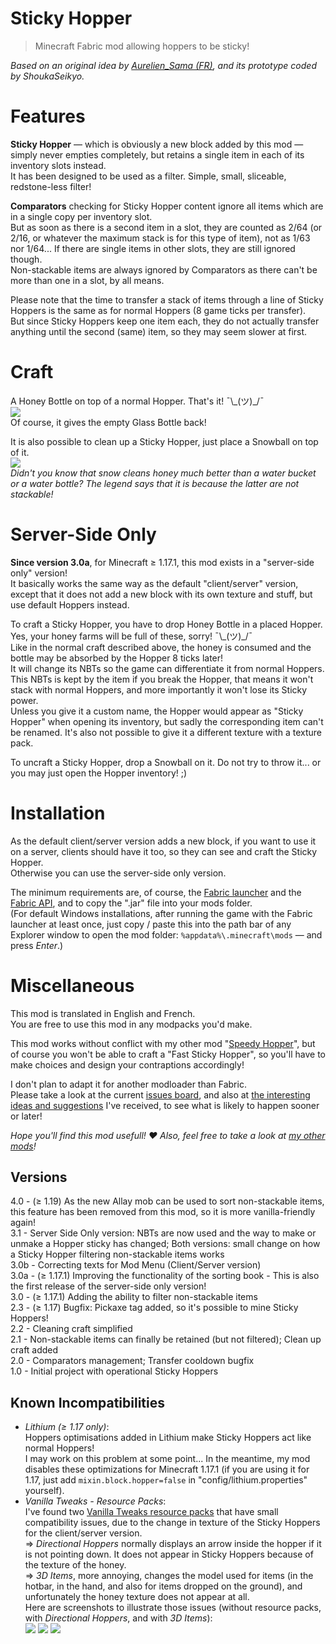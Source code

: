 # Sticky Hopper

> Minecraft Fabric mod allowing hoppers to be sticky!

*Based on an original idea by [Aurelien_Sama (FR)](https://www.youtube.com/watch?v=3dE8PJsWcLo&ab_channel=Aurelien_SamaAurelien_Sama), and its prototype coded by ShoukaSeikyo.*


# Features

**Sticky Hopper** — which is obviously a new block added by this mod — simply never empties completely, but retains a single item in each of its inventory slots instead.  
It has been designed to be used as a filter. Simple, small, sliceable, redstone-less filter!

**Comparators** checking for Sticky Hopper content ignore all items which are in a single copy per inventory slot.  
But as soon as there is a second item in a slot, they are counted as 2/64 (or 2/16, or whatever the maximum stack is for this type of item), not as 1/63 nor 1/64...
If there are single items in other slots, they are still ignored though.  
Non-stackable items are always ignored by Comparators as there can't be more than one in a slot, by all means.

Please note that the time to transfer a stack of items through a line of Sticky Hoppers is the same as for normal Hoppers (8 game ticks per transfer).  
But since Sticky Hoppers keep one item each, they do not actually transfer anything until the second (same) item, so they may seem slower at first.


# Craft

A Honey Bottle on top of a normal Hopper. That's it! ¯\\\_(ツ)\_/¯  
![](https://media.forgecdn.net/attachments/373/562/sticky_hopper_craft.png)  
Of course, it gives the empty Glass Bottle back!

It is also possible to clean up a Sticky Hopper, just place a Snowball on top of it.  
![](https://media.forgecdn.net/attachments/374/102/hopper_craft.png)  
*Didn't you know that snow cleans honey much better than a water bucket or a water bottle? The legend says that it is because the latter are not stackable!*


# Server-Side Only

**Since version 3.0a**, for Minecraft ≥ 1.17.1, this mod exists in a "server-side only" version!  
It basically works the same way as the default "client/server" version, except that it does not add a new block with its own texture and stuff, but use default Hoppers instead.

To craft a Sticky Hopper, you have to drop Honey Bottle in a placed Hopper. Yes, your honey farms will be full of these, sorry! ¯\\\_(ツ)\_/¯  
Like in the normal craft described above, the honey is consumed and the bottle may be absorbed by the Hopper 8 ticks later!  
It will change its NBTs so the game can differentiate it from normal Hoppers. This NBTs is kept by the item if you break the Hopper, that means it won't stack with normal Hoppers, and more importantly it won't lose its Sticky power.  
Unless you give it a custom name, the Hopper would appear as "Sticky Hopper" when opening its inventory, but sadly the corresponding item can't be renamed. It's also not possible to give it a different texture with a texture pack.

To uncraft a Sticky Hopper, drop a Snowball on it. Do not try to throw it... or you may just open the Hopper inventory! ;)


# Installation

As the default client/server version adds a new block, if you want to use it on a server, clients should have it too, so they can see and craft the Sticky Hopper.  
Otherwise you can use the server-side only version.

The minimum requirements are, of course, the [Fabric launcher](https://fabricmc.net/use/) and the [Fabric API](https://www.curseforge.com/minecraft/mc-mods/fabric-api), and to copy the ".jar" file into your mods folder.  
(For default Windows installations, after running the game with the Fabric launcher at least once, just copy / paste this into the path bar of any Explorer window to open the mod folder: `%appdata%\.minecraft\mods` — and press *Enter*.)


# Miscellaneous

This mod is translated in English and French.  
You are free to use this mod in any modpacks you'd make.

This mod works without conflict with my other mod "[Speedy Hopper](https://www.curseforge.com/minecraft/mc-mods/speedy-hopper)", but of course you won't be able to craft a "Fast Sticky Hopper", so you'll have to make choices and design your contraptions accordingly!

I don't plan to adapt it for another modloader than Fabric.  
Please take a look at the current [issues board](https://dev.cuicui.ovh/minecraft/sticky-hopper/-/boards), and also at [the interesting ideas and suggestions](https://dev.cuicui.ovh/minecraft/sticky-hopper/-/wikis/Ideas) I've received, to see what is likely to happen sooner or later!

*Hope you'll find this mod usefull! ♥ Also, feel free to take a look at [my other mods](https://www.curseforge.com/members/cuicui_off/projects)!*


## Versions

4.0 - (≥ 1.19) As the new Allay mob can be used to sort non-stackable items, this feature has been removed from this mod, so it is more vanilla-friendly again!  
3.1 - Server Side Only version: NBTs are now used and the way to make or unmake a Hopper sticky has changed; Both versions: small change on how a Sticky Hopper filtering non-stackable items works  
3.0b - Correcting texts for Mod Menu (Client/Server version)  
3.0a - (≥ 1.17.1) Improving the functionality of the sorting book - This is also the first release of the server-side only version!  
3.0 - (≥ 1.17.1) Adding the ability to filter non-stackable items  
2.3 - (≥ 1.17) Bugfix: Pickaxe tag added, so it's possible to mine Sticky Hoppers!  
2.2 - Cleaning craft simplified  
2.1 - Non-stackable items can finally be retained (but not filtered); Clean up craft added  
2.0 - Comparators management; Transfer cooldown bugfix  
1.0 - Initial project with operational Sticky Hoppers


## Known Incompatibilities

- _Lithium (≥ 1.17 only)_:  
  Hoppers optimisations added in Lithium make Sticky Hoppers act like normal Hoppers!  
  I may work on this problem at some point... In the meantime, my mod disables these optimizations for Minecraft 1.17.1 (if you are using it for 1.17, just add `mixin.block.hopper=false` in "config/lithium.properties" yourself).
- _Vanilla Tweaks - Resource Packs_:  
  I've found two [Vanilla Tweaks resource packs](https://vanillatweaks.net/picker/resource-packs/) that have small compatibility issues, due to the change in texture of the Sticky Hoppers for the client/server version.  
  => _Directional Hoppers_ normally displays an arrow inside the hopper if it is not pointing down. It does not appear in Sticky Hoppers because of the texture of the honey.  
  => _3D Items_, more annoying, changes the model used for items (in the hotbar, in the hand, and also for items dropped on the ground), and unfortunately the honey texture does not appear at all.  
  Here are screenshots to illustrate those issues (without resource packs, with _Directional Hoppers_, and with _3D Items_):  
  ![](https://media.forgecdn.net/attachments/401/587/resource_pack_no.png)
  ![](https://media.forgecdn.net/attachments/401/589/resource_pack_directional_hoppers.png)
  ![](https://media.forgecdn.net/attachments/401/591/resource_pack_3d_items.png)
